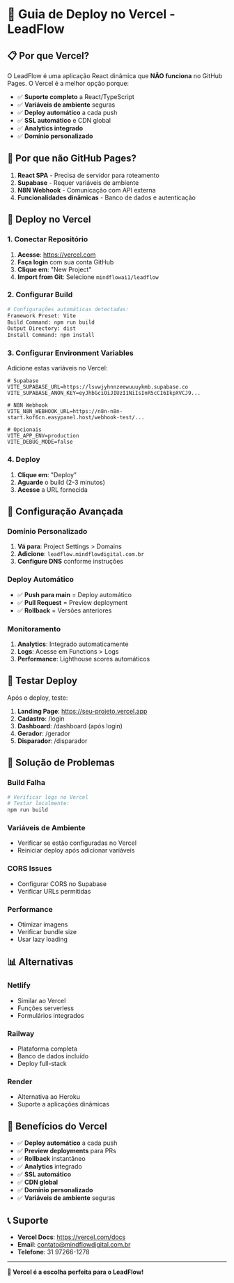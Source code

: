 # 🚀 Guia de Deploy no Vercel - LeadFlow

## 📋 Por que Vercel?

O LeadFlow é uma aplicação React dinâmica que **NÃO funciona** no GitHub Pages. O Vercel é a melhor opção porque:

- ✅ **Suporte completo** a React/TypeScript
- ✅ **Variáveis de ambiente** seguras
- ✅ **Deploy automático** a cada push
- ✅ **SSL automático** e CDN global
- ✅ **Analytics integrado**
- ✅ **Domínio personalizado**

## 🚫 Por que não GitHub Pages?

1. **React SPA** - Precisa de servidor para roteamento
2. **Supabase** - Requer variáveis de ambiente
3. **N8N Webhook** - Comunicação com API externa
4. **Funcionalidades dinâmicas** - Banco de dados e autenticação

## 🚀 Deploy no Vercel

### **1. Conectar Repositório**

1. **Acesse**: https://vercel.com
2. **Faça login** com sua conta GitHub
3. **Clique em**: "New Project"
4. **Import from Git**: Selecione `mindflowai1/leadflow`

### **2. Configurar Build**

```bash
# Configurações automáticas detectadas:
Framework Preset: Vite
Build Command: npm run build
Output Directory: dist
Install Command: npm install
```

### **3. Configurar Environment Variables**

Adicione estas variáveis no Vercel:

```env
# Supabase
VITE_SUPABASE_URL=https://lsvwjyhnnzeewuuuykmb.supabase.co
VITE_SUPABASE_ANON_KEY=eyJhbGciOiJIUzI1NiIsInR5cCI6IkpXVCJ9...

# N8N Webhook
VITE_N8N_WEBHOOK_URL=https://n8n-n8n-start.kof6cn.easypanel.host/webhook-test/...

# Opcionais
VITE_APP_ENV=production
VITE_DEBUG_MODE=false
```

### **4. Deploy**

1. **Clique em**: "Deploy"
2. **Aguarde** o build (2-3 minutos)
3. **Acesse** a URL fornecida

## 🔧 Configuração Avançada

### **Domínio Personalizado**

1. **Vá para**: Project Settings > Domains
2. **Adicione**: `leadflow.mindflowdigital.com.br`
3. **Configure DNS** conforme instruções

### **Deploy Automático**

- ✅ **Push para main** = Deploy automático
- ✅ **Pull Request** = Preview deployment
- ✅ **Rollback** = Versões anteriores

### **Monitoramento**

1. **Analytics**: Integrado automaticamente
2. **Logs**: Acesse em Functions > Logs
3. **Performance**: Lighthouse scores automáticos

## 🧪 Testar Deploy

Após o deploy, teste:

1. **Landing Page**: https://seu-projeto.vercel.app
2. **Cadastro**: /login
3. **Dashboard**: /dashboard (após login)
4. **Gerador**: /gerador
5. **Disparador**: /disparador

## 🚨 Solução de Problemas

### **Build Falha**
```bash
# Verificar logs no Vercel
# Testar localmente:
npm run build
```

### **Variáveis de Ambiente**
- Verificar se estão configuradas no Vercel
- Reiniciar deploy após adicionar variáveis

### **CORS Issues**
- Configurar CORS no Supabase
- Verificar URLs permitidas

### **Performance**
- Otimizar imagens
- Verificar bundle size
- Usar lazy loading

## 📊 Alternativas

### **Netlify**
- Similar ao Vercel
- Funções serverless
- Formulários integrados

### **Railway**
- Plataforma completa
- Banco de dados incluído
- Deploy full-stack

### **Render**
- Alternativa ao Heroku
- Suporte a aplicações dinâmicas

## 🎉 Benefícios do Vercel

- ✅ **Deploy automático** a cada push
- ✅ **Preview deployments** para PRs
- ✅ **Rollback** instantâneo
- ✅ **Analytics** integrado
- ✅ **SSL automático**
- ✅ **CDN global**
- ✅ **Domínio personalizado**
- ✅ **Variáveis de ambiente** seguras

## 📞 Suporte

- **Vercel Docs**: https://vercel.com/docs
- **Email**: contato@mindflowdigital.com.br
- **Telefone**: 31 97266-1278

---

**🚀 Vercel é a escolha perfeita para o LeadFlow!** 